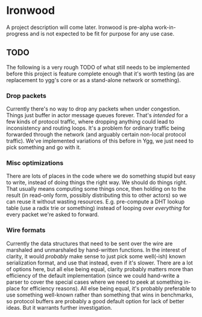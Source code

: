 # Ironwood

A project description will come later. Ironwood is pre-alpha work-in-progress and is not expected to be fit for purpose for any use case.

## TODO

The following is a very rough TODO of what still needs to be implemented before this project is feature complete enough that it's worth testing (as are replacement to ygg's core or as a stand-alone network or something).

### Drop packets

Currently there's no way to drop any packets when under congestion. Things just buffer in actor message queues forever.
That's *intended* for a few kinds of protocol traffic, where dropping anything could lead to inconsistency and routing loops.
It's a problem for ordinary traffic being forwarded through the network (and arguably certain non-local protocol traffic).
We've implemented variations of this before in Ygg, we just need to pick something and go with it.

### Misc optimizations

There are lots of places in the code where we do something stupid but easy to write, instead of doing things the right way.
We should do things right. That usually means computing some things once, then holding on to the result (in read-only form, possibly distributing this to other actors) so we can reuse it without wasting resources.
E.g. pre-compute a DHT lookup table (use a radix trie or something) instead of looping over *everything* for every packet we're asked to forward.

### Wire formats

Currently the data structures that need to be sent over the wire are marshaled and unmarshaled by hand-written functions.
In the interest of clarity, it would *probably* make sense to just pick some well(-ish) known serialization format, and use that instead, even if it's slower.
There are a lot of options here, but all else being equal, clarity probably matters more than efficiency of the default implementation (since we could hand-write a parser to cover the special cases where we need to peek at something in-place for efficiency reasons).
All else being equal, it's probably preferable to use something well-known rather than something that wins in benchmarks, so protocol buffers are probably a good default option for lack of better ideas.
But it warrants further investigation.
